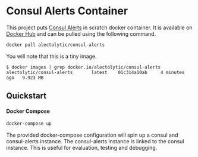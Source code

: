 # Consul Alerts Container

This project puts [Consul Alerts](https://github.com/AcalephStorage/consul-alerts) in scratch docker container. It is available on [Docker Hub](https://registry.hub.docker.com/u/alectolytic/consul-alerts/) and can be pulled using the following command.

```sh
docker pull alectolytic/consul-alerts
```

You will note that this is a tiny image.
```
$ docker images | grep docker.io/alectolytic/consul-alerts
alectolytic/consul-alerts       latest    01c314a10ab     4 minutes ago   9.923 MB
```

## Quickstart

#### Docker Compose

```sh
docker-compose up
```

The provided docker-compose configuration will spin up a consul and consul-alerts instance. The consul-alerts instance is linked to the consul instance. This is useful for evaluation, testing and debugging.
